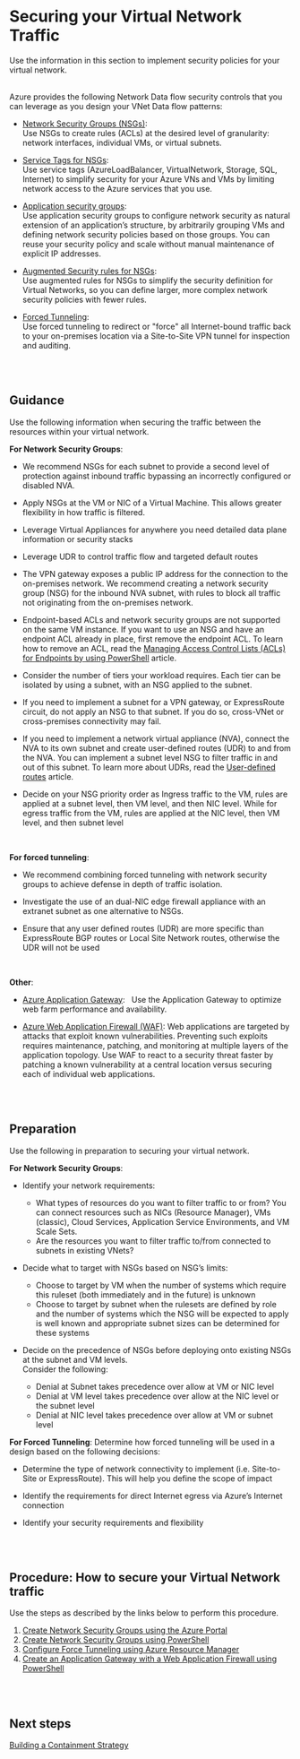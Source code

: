 # Securing your Virtual Network Traffic
Use the information in this section to implement security policies for your virtual network. 
<br />
<br />

Azure provides the following Network Data flow security controls that you can leverage as you design your VNet Data flow patterns:  
- [Network Security Groups (NSGs)](https://docs.microsoft.com/en-us/azure/virtual-network/virtual-network-vnet-plan-design-arm):  
  Use NSGs to create rules (ACLs) at the desired level of granularity: network interfaces, individual VMs, or virtual subnets. 

- [Service Tags for NSGs](https://docs.microsoft.com/en-us/azure/virtual-network/security-overview#service-tags):   
  Use service tags (AzureLoadBalancer, VirtualNetwork, Storage, SQL, Internet) to simplify security for your Azure VNs and VMs by limiting network access to the Azure services that you use. 
- [Application security groups](https://docs.microsoft.com/en-us/azure/virtual-network/security-overview#application-security-groups):  
  Use application security groups to configure network security as natural extension of an application’s structure, by arbitrarily grouping VMs and defining network security policies based on those groups. You can reuse your security policy and scale without manual maintenance of explicit IP addresses. 
- [Augmented Security rules for NSGs](https://docs.microsoft.com/en-us/azure/virtual-network/security-overview#augmented-security-rules):  
Use augmented rules for NSGs to simplify the security definition for Virtual Networks, so you can define larger, more complex network security policies with fewer rules. 
- [Forced Tunneling](https://docs.microsoft.com/en-us/azure/vpn-gateway/vpn-gateway-forced-tunneling-rm#about-forced-tunneling):  
Use forced tunneling to redirect or "force" all Internet-bound traffic back to your on-premises location via a Site-to-Site VPN tunnel for inspection and auditing.  
<br />
<br />

## Guidance 
Use the following information when securing the traffic between the resources within your virtual network.

**For Network Security Groups**:
- We recommend NSGs for each subnet to provide a second level of protection against inbound traffic bypassing an incorrectly configured or disabled NVA. 
	
- Apply NSGs at the VM or NIC of a Virtual Machine. This allows greater flexibility in how traffic is filtered.
- Leverage Virtual Appliances for anywhere you need detailed data plane information or security stacks
- Leverage UDR to control traffic flow and targeted default routes
- The VPN gateway exposes a public IP address for the connection to the on-premises network. We recommend creating a network security group (NSG) for the inbound NVA subnet, with rules to block all traffic not originating from the on-premises network.
- Endpoint-based ACLs and network security groups are not supported on the same VM instance. If you want to use an NSG and have an endpoint ACL already in place, first remove the endpoint ACL. To learn how to remove an ACL, read the [Managing Access Control Lists (ACLs) for Endpoints by using PowerShell](https://docs.microsoft.com/en-us/azure/virtual-network/virtual-networks-acl-powershell) article.
- Consider the number of tiers your workload requires. Each tier can be isolated by using a subnet, with an NSG applied to the subnet.
- If you need to implement a subnet for a VPN gateway, or ExpressRoute circuit, do not apply an NSG to that subnet. If you do so, cross-VNet or cross-premises connectivity may fail.
- If you need to implement a network virtual appliance (NVA), connect the NVA to its own subnet and create user-defined routes (UDR) to and from the NVA. You can implement a subnet level NSG to filter traffic in and out of this subnet. To learn more about UDRs, read the [User-defined routes](https://docs.microsoft.com/en-us/azure/virtual-network/virtual-networks-udr-overview) article.
- Decide on your NSG priority order as Ingress traffic to the VM, rules are applied at a subnet level, then VM level, and then NIC level. While for egress traffic from the VM, rules are applied at the NIC level, then VM level, and then subnet level
<br />
	
**For forced tunneling**:
- We recommend combining forced tunneling with network security groups to achieve defense in depth of traffic isolation.
	
- Investigate the use of an dual-NIC edge firewall appliance with an extranet subnet as one alternative to NSGs.
- Ensure that any user defined routes (UDR) are more specific than ExpressRoute BGP routes or Local Site Network routes, otherwise the UDR will not be used
<br />

**Other**:
- [Azure Application Gateway](https://docs.microsoft.com/en-us/azure/security/azure-network-security#application-gateway):  
  Use the Application Gateway to optimize web farm performance and availability. 
	
- [Azure Web Application Firewall (WAF)](https://docs.microsoft.com/en-us/azure/security/azure-network-security#azure-web-application-firewall-waf): 
  Web applications are targeted by attacks that exploit known vulnerabilities. Preventing such exploits requires maintenance, patching, and monitoring at multiple layers of the application topology. Use WAF to react to a security threat faster by patching a known vulnerability at a central location versus securing each of individual web applications.
<br />
<br />

## Preparation
Use the following in preparation to securing your virtual network.

**For Network Security Groups**:
- Identify your network requirements:
  - What types of resources do you want to filter traffic to or from? You can connect resources such as NICs (Resource Manager), VMs (classic), Cloud Services, Application Service Environments, and VM Scale Sets.
  - Are the resources you want to filter traffic to/from connected to subnets in existing VNets?

- Decide what to target with NSGs based on NSG’s limits:
  - Choose to target by VM when the number  of systems which require this ruleset (both immediately and in the future) is unknown
  - Choose to target by subnet when the rulesets are defined by role and the number of systems which the NSG will be expected to apply is well known and appropriate subnet sizes can be determined for these systems  

- Decide on the precedence of NSGs before deploying onto existing NSGs at the subnet and VM levels.  
  Consider the following:
  - Denial at Subnet takes precedence over allow at VM or NIC level
  - Denial at VM level takes precedence over allow at the NIC level or the subnet level
  - Denial at NIC level takes precedence over allow at VM or subnet level

**For Forced Tunneling**:
Determine how forced tunneling will be used in a design based on the following decisions:
- Determine the type of network connectivity to implement (i.e. Site-to-Site or ExpressRoute). This will help you define the scope of impact

- Identify the requirements for direct Internet egress via Azure’s Internet connection 
- Identify your security requirements and flexibility 
<br />
<br />

## Procedure:  How to secure your Virtual Network traffic
Use the steps as described by the links below to perform this procedure.

1. [Create Network Security Groups using the Azure Portal](https://docs.microsoft.com/en-us/azure/virtual-network/virtual-networks-create-nsg-arm-pportal)
2. [Create Network Security Groups using PowerShell](https://docs.microsoft.com/en-us/azure/virtual-network/tutorial-filter-network-traffic#create-a-network-security-group) 
3. [Configure Force Tunneling using Azure Resource Manager](https://docs.microsoft.com/en-us/azure/vpn-gateway/vpn-gateway-forced-tunneling-rm)
4. [Create an Application Gateway with a Web Application Firewall using PowerShell](https://docs.microsoft.com/en-us/azure/application-gateway/tutorial-restrict-web-traffic-powershell)
<br />
<br />

## Next steps
[Building a Containment Strategy](4.2-Building-a-Containment-Strategy.md)


